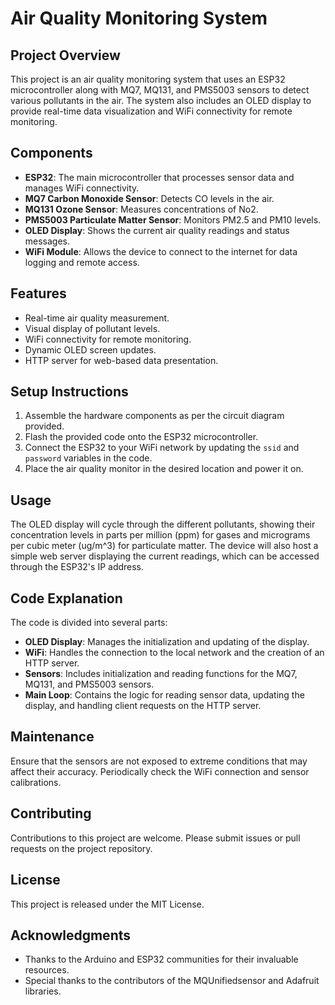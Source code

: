 # Air Quality Monitoring System

## Project Overview
This project is an air quality monitoring system that uses an ESP32 microcontroller along with MQ7, MQ131, and PMS5003 sensors to detect various pollutants in the air. The system also includes an OLED display to provide real-time data visualization and WiFi connectivity for remote monitoring.

## Components
- **ESP32**: The main microcontroller that processes sensor data and manages WiFi connectivity.
- **MQ7 Carbon Monoxide Sensor**: Detects CO levels in the air.
- **MQ131 Ozone Sensor**: Measures concentrations of No2.
- **PMS5003 Particulate Matter Sensor**: Monitors PM2.5 and PM10 levels.
- **OLED Display**: Shows the current air quality readings and status messages.
- **WiFi Module**: Allows the device to connect to the internet for data logging and remote access.

## Features
- Real-time air quality measurement.
- Visual display of pollutant levels.
- WiFi connectivity for remote monitoring.
- Dynamic OLED screen updates.
- HTTP server for web-based data presentation.

## Setup Instructions
1. Assemble the hardware components as per the circuit diagram provided.
2. Flash the provided code onto the ESP32 microcontroller.
3. Connect the ESP32 to your WiFi network by updating the `ssid` and `password` variables in the code.
4. Place the air quality monitor in the desired location and power it on.

## Usage
The OLED display will cycle through the different pollutants, showing their concentration levels in parts per million (ppm) for gases and micrograms per cubic meter (ug/m^3) for particulate matter. The device will also host a simple web server displaying the current readings, which can be accessed through the ESP32's IP address.

## Code Explanation
The code is divided into several parts:
- **OLED Display**: Manages the initialization and updating of the display.
- **WiFi**: Handles the connection to the local network and the creation of an HTTP server.
- **Sensors**: Includes initialization and reading functions for the MQ7, MQ131, and PMS5003 sensors.
- **Main Loop**: Contains the logic for reading sensor data, updating the display, and handling client requests on the HTTP server.

## Maintenance
Ensure that the sensors are not exposed to extreme conditions that may affect their accuracy. Periodically check the WiFi connection and sensor calibrations.

## Contributing
Contributions to this project are welcome. Please submit issues or pull requests on the project repository.

## License
This project is released under the MIT License.

## Acknowledgments
- Thanks to the Arduino and ESP32 communities for their invaluable resources.
- Special thanks to the contributors of the MQUnifiedsensor and Adafruit libraries.

